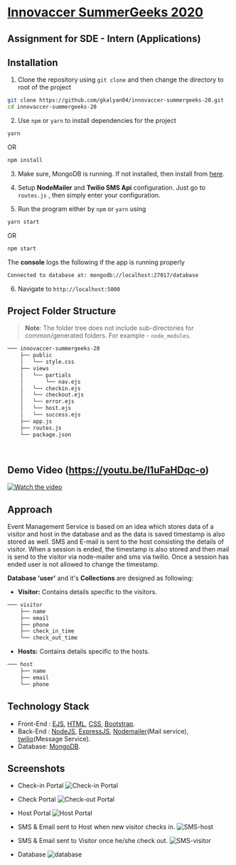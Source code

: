 # [Innovaccer SummerGeeks 2020](https://github.com/gkalyan04/innovaccer-summergeeks-20)

## Assignment for SDE - Intern (Applications)

## Installation

1. Clone the repository using `git clone` and then change the directory to root of the project
```bash
git clone https://github.com/gkalyan04/innovaccer-summergeeks-20.git
cd innovaccer-summergeeks-20
```

2. Use `npm` or `yarn` to install dependencies for the project
```bash
yarn
```
OR
```bash
npm install
```

3. Make sure, MongoDB is running. If not installed, then install from [here](https://docs.mongodb.com/manual/installation/).

4. Setup <strong>NodeMailer</strong> and <strong>Twilio SMS Api</strong> configuration. Just go to `routes.js` , then simply enter your configuration.

5. Run the program either by `npm` or `yarn` using
```bash
yarn start
```
OR
```bash
npm start
```
The **console** logs the following if the app is running properly
```bash
Connected to database at: mongodb://localhost:27017/database
```

6. Navigate to `http://localhost:5000`

## Project Folder Structure

> **Note**: The folder tree does not include sub-directories for common/generated folders. For example - `node_modules`.

```bash
─── innovaccer-summergeeks-20
    ├── public
    │   └── style.css
    ├── views
    │   └── partials
    │       └── nav.ejs
    │   └── checkin.ejs
    │   └── checkout.ejs
    │   └── error.ejs
    │   └── host.ejs
    │   └── success.ejs
    ├── app.js
    ├── routes.js
    └── package.json
    
    
```


## Demo Video (https://youtu.be/l1uFaHDqc-o)
[![Watch the video](https://i.ibb.co/tCbQfJN/Screenshot-from-2019-11-22-19-48-43.png)](https://youtu.be/l1uFaHDqc-o)

## Approach
Event Management Service is based on an idea which stores data of a visitor and host in the database and as the data is saved timestamp is also stored as well. SMS and E-mail is sent to the host consisting the details of visitor. When a session is ended, the timestamp is also stored and then mail is send to the visitor via node-mailer and sms via twilio. Once a session has ended user is not allowed to change the timestamp.

**Database 'user'** and it's **Collections** are designed as following:
* **Visitor:** Contains details specific to the visitors.
```bash
─── visitor
    ├── name
    ├── email
    ├── phone
    ├── check_in_time
    └── check_out_time
```
* **Hosts:** Contains details specific to the hosts.
```bash
─── host
    ├── name
    ├── email
    └── phone
```
    

## Technology Stack

* Front-End : [EJS](https://ejs.co/), [HTML](https://html.com/), [CSS](https://developer.mozilla.org/en-US/docs/Web/CSS), [Bootstrap](https://getbootstrap.com/).
* Back-End : [NodeJS](https://nodejs.org/en/), [ExpressJS](https://expressjs.com/), [Nodemailer](https://nodemailer.com/about/)(Mail service), [twilio](https://www.twilio.com/docs/sms/api)(Message Service).
* Database: [MongoDB](https://www.mongodb.com/).

## Screenshots

* Check-in Portal
![Check-in Portal](https://i.ibb.co/1Kr1v7z/Screenshot-from-2019-11-28-14-47-59.png)

* Check Portal
![Check-out Portal](https://i.ibb.co/TLHRHf0/Screenshot-from-2019-11-28-14-48-46.png)

* Host Portal
![Host Portal](https://i.ibb.co/Yd5nxRb/Screenshot-from-2019-11-28-14-48-08.png)

* SMS & Email sent to Host when new visitor checks in.
![SMS-host](https://i.ibb.co/BKW2mtV/combine-images.jpg)

* SMS & Email sent to Visitor once he/she check out.
![SMS-visitor](https://i.ibb.co/QdPcHzX/Whats-App-Image-2019-11-28-at-3-31-33-PM.jpg)

* Database
![database](https://i.ibb.co/MRzFh9G/Screenshot-from-2019-11-28-14-47-16.png)
